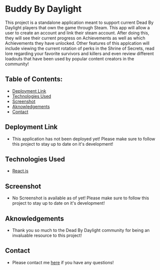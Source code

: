 # Buddy By Daylight


This project is a standalone application meant to support current Dead By Daylight players that own the game through Steam. This app will allow a user to create an account and link their steam account. After doing this, they will see their current progress on Achievements as well as which Achievements they have unlocked. Other features of this applcation will include viewing the current rotation of perks in the Shrine of Secrets, read lore regarding your favorite survivors and killers and even review different loadouts that have been used by popular content creators in the community!

## Table of Contents:
- [Deployment Link](#Deployment)
- [Technologies Used](#Technologies)
- [Screenshot](#Screenshot)
- [Aknowledgements](#Help)
- [Contact](#Contact)


## Deployment Link

* This application has not been deployed yet! Please make sure to follow this project to stay up to date on it's development!



## Technologies Used
- [React.js](https://reactjs.org/)

## Screenshot

* No Screenshot is available as of yet! Please make sure to follow this project to stay up to date on it's development!


## Aknowledgements

* Thank you so much to the Dead By Daylight community for being an invaluable resource to this project!

 ## Contact

 * Please contact me [here](mailto:alexjrunning@gmail.com) if you have any questions!